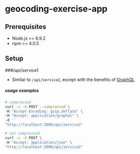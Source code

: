 # geocoding-exercise-app

## Prerequisites
* Node.js >= 6.9.2
* npm >= 4.0.5

## Setup

###/api/service1
* Similar to `/api/service2`, except with the benefits of [GraphQL](http://graphql.org/)

##### usage examples
```sh
# compressed
curl -v -X POST --compressed \
-H "Accept-Encoding: gzip,deflate" \
-H "Accept: application/graphql" \
-d ''
"http://localhost:3000/api/service2"
```
```sh
# not compressed
curl -v -X POST \
-H "Accept: application/json" \
"http://localhost:3000/api/service2"
```
